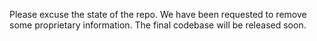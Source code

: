 Please excuse the state of the repo.  We have been requested to remove some proprietary information.  The final codebase will be released soon.
